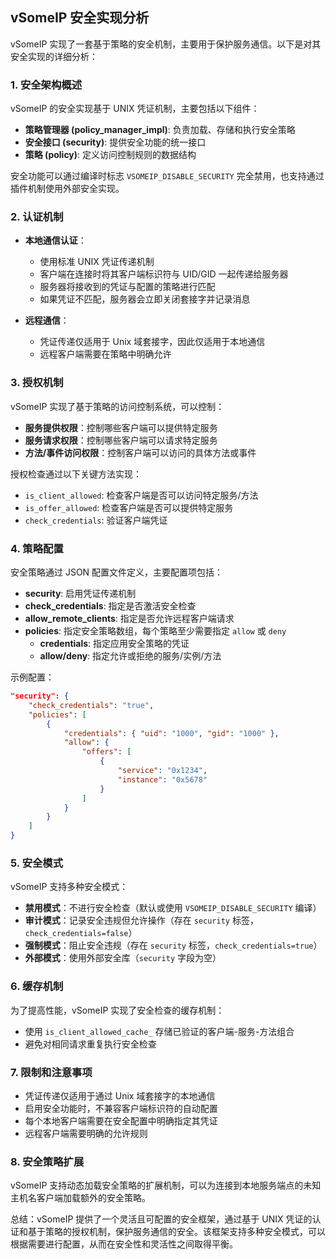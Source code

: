 ## vSomeIP 安全实现分析

vSomeIP 实现了一套基于策略的安全机制，主要用于保护服务通信。以下是对其安全实现的详细分析：

### 1. 安全架构概述

vSomeIP 的安全实现基于 UNIX 凭证机制，主要包括以下组件：

- **策略管理器 (policy_manager_impl)**: 负责加载、存储和执行安全策略
- **安全接口 (security)**: 提供安全功能的统一接口
- **策略 (policy)**: 定义访问控制规则的数据结构

安全功能可以通过编译时标志 `VSOMEIP_DISABLE_SECURITY` 完全禁用，也支持通过插件机制使用外部安全实现。

### 2. 认证机制

- **本地通信认证**：
  - 使用标准 UNIX 凭证传递机制
  - 客户端在连接时将其客户端标识符与 UID/GID 一起传递给服务器
  - 服务器将接收到的凭证与配置的策略进行匹配
  - 如果凭证不匹配，服务器会立即关闭套接字并记录消息

- **远程通信**：
  - 凭证传递仅适用于 Unix 域套接字，因此仅适用于本地通信
  - 远程客户端需要在策略中明确允许

### 3. 授权机制

vSomeIP 实现了基于策略的访问控制系统，可以控制：

- **服务提供权限**：控制哪些客户端可以提供特定服务
- **服务请求权限**：控制哪些客户端可以请求特定服务
- **方法/事件访问权限**：控制客户端可以访问的具体方法或事件

授权检查通过以下关键方法实现：
- `is_client_allowed`: 检查客户端是否可以访问特定服务/方法
- `is_offer_allowed`: 检查客户端是否可以提供特定服务
- `check_credentials`: 验证客户端凭证

### 4. 策略配置

安全策略通过 JSON 配置文件定义，主要配置项包括：

- **security**: 启用凭证传递机制
- **check_credentials**: 指定是否激活安全检查
- **allow_remote_clients**: 指定是否允许远程客户端请求
- **policies**: 指定安全策略数组，每个策略至少需要指定 `allow` 或 `deny`
  - **credentials**: 指定应用安全策略的凭证
  - **allow/deny**: 指定允许或拒绝的服务/实例/方法

示例配置：
```json
"security": {
    "check_credentials": "true",
    "policies": [
        {
            "credentials": { "uid": "1000", "gid": "1000" },
            "allow": {
                "offers": [
                    {
                        "service": "0x1234",
                        "instance": "0x5678"
                    }
                ]
            }
        }
    ]
}
```

### 5. 安全模式

vSomeIP 支持多种安全模式：

- **禁用模式**：不进行安全检查（默认或使用 `VSOMEIP_DISABLE_SECURITY` 编译）
- **审计模式**：记录安全违规但允许操作（存在 `security` 标签，`check_credentials=false`）
- **强制模式**：阻止安全违规（存在 `security` 标签，`check_credentials=true`）
- **外部模式**：使用外部安全库（`security` 字段为空）

### 6. 缓存机制

为了提高性能，vSomeIP 实现了安全检查的缓存机制：
- 使用 `is_client_allowed_cache_` 存储已验证的客户端-服务-方法组合
- 避免对相同请求重复执行安全检查

### 7. 限制和注意事项

- 凭证传递仅适用于通过 Unix 域套接字的本地通信
- 启用安全功能时，不兼容客户端标识符的自动配置
- 每个本地客户端需要在安全配置中明确指定其凭证
- 远程客户端需要明确的允许规则

### 8. 安全策略扩展

vSomeIP 支持动态加载安全策略的扩展机制，可以为连接到本地服务端点的未知主机名客户端加载额外的安全策略。

总结：vSomeIP 提供了一个灵活且可配置的安全框架，通过基于 UNIX 凭证的认证和基于策略的授权机制，保护服务通信的安全。该框架支持多种安全模式，可以根据需要进行配置，从而在安全性和灵活性之间取得平衡。
